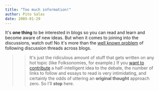 ```yaml
---
title: "Too much information!"
author: Pito Salas
date: 2005-01-29
---
```


It's **one thing** to be interested in blogs so you can read and learn and
become aware of new ideas. But when it comes to joining into the discussions,
watch out! No it's more than the [well known
problem](<http://www.google.com/search?q=blog+discussion+threads&ie=UTF-8&oe=UTF-8>)
of following discussion threads across blogs.

>>

>> It's just the ridiculous amount of stuff that gets written on any hot topic
(like Folksonomies, for example.) If you [want to
contribute](</weblogs/archives/000568.html>) a half-intelligent idea to the
debate, the number of links to follow and essays to read is very intimidating,
and certainly the odds of uttering an **original thought** approach zero. So
I'll **stop** here.


